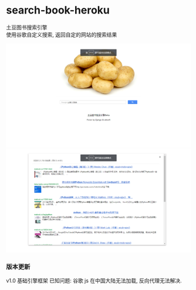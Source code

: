 # search-book-heroku
土豆图书搜索引擎<br>
使用谷歌自定义搜索, 返回自定的网站的搜索结果


![搜索引擎](https://raw.githubusercontent.com/justsweetpotato/makedown-img-store/master/search/search-1.png)
![搜索结果](https://raw.githubusercontent.com/justsweetpotato/makedown-img-store/master/search/search-2.png)



### 版本更新
<p>
v1.0
基础引擎框架
已知问题: 谷歌 js 在中国大陆无法加载, 反向代理无法解决.
</p>

